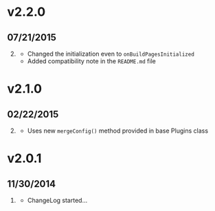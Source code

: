 # v2.2.0
## 07/21/2015

2. [](#improved)
    * Changed the initialization even to `onBuildPagesInitialized`
    * Added compatibility note in the `README.md` file
    
# v2.1.0
## 02/22/2015

2. [](#improved)
    * Uses new `mergeConfig()` method provided in base Plugins class

# v2.0.1
## 11/30/2014

1. [](#new)
    * ChangeLog started...
